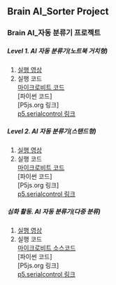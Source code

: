 ## Brain AI_Sorter Project
### Brain AI_자동 분류기 프로젝트



##### Level 1. AI 자동 분류기(노트북 거치형)
1. [실행 영상](https://vimeo.com/showcase/brainaisorter)
2. 실행 코드<br>
   [마이크로비트 코드](https://makecode.microbit.org/_4X8Uqv5YdDWj) <br>
   [파이썬 코드] <br>
   [P5js.org 링크] <br>
   [p5.serialcontrol 링크](https://github.com/p5-serial/p5.serialcontrol/releases/tag/0.1.2)


##### Level 2. AI 자동 분류기(스탠드형)
1. [실행 영상](https://vimeo.com/showcase/brainaisorter)
2. 실행 코드<br>
   [마이크로비트 코드](https://makecode.microbit.org/_4X8Uqv5YdDWj) <br>
   [파이썬 코드] <br>
   [P5js.org 링크] <br>
   [p5.serialcontrol 링크](https://github.com/p5-serial/p5.serialcontrol/releases/tag/0.1.2)



##### 심화 활동. AI 자동 분류기(다중 분류)
1. [실행 영상](https://vimeo.com/showcase/brainaisorter)
2. 실행 코드<br>
   [마이크로비트 소스코드](https://makecode.microbit.org/_H96i8tgD2fD8) <br>
   [파이썬 코드] <br>
   [P5js.org 링크] <br>
   [p5.serialcontrol 링크](https://github.com/p5-serial/p5.serialcontrol/releases/tag/0.1.2)




